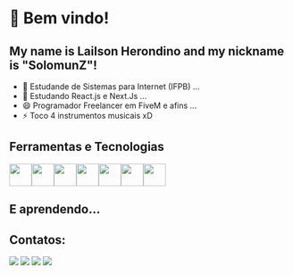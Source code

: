 # 👋 Bem vindo!

## My name is Lailson Herondino and my nickname is "SolomunZ"!

- 🔭 Estudande de Sistemas para Internet (IFPB) ...
- 🌱 Estudando React.js e Next.Js ...
- 😄 Programador Freelancer em FiveM e afins ...
- ⚡ Toco 4 instrumentos musicais xD

## Ferramentas e Tecnologias

<img loading="lazy" src="https://cdn.jsdelivr.net/gh/devicons/devicon@latest/icons/git/git-original.svg" width="40" height="40" /><img loading="lazy" src="https://cdn.jsdelivr.net/gh/devicons/devicon@latest/icons/html5/html5-original.svg" width="40" height="40" /><img loading="lazy" src="https://cdn.jsdelivr.net/gh/devicons/devicon@latest/icons/css3/css3-original.svg" width="40" height="40" /><img loading="lazy" src="https://cdn.jsdelivr.net/gh/devicons/devicon@latest/icons/javascript/javascript-original.svg" width="40" height="40" /><img loading="lazy" src="https://cdn.jsdelivr.net/gh/devicons/devicon@latest/icons/react/react-original.svg" width="40" height="40" /><img loading="lazy" src="https://cdn.jsdelivr.net/gh/devicons/devicon@latest/icons/python/python-original.svg" width="40" height="40" /><img loading="lazy" src="https://cdn.jsdelivr.net/gh/devicons/devicon@latest/icons/lua/lua-original.svg" width="40" height="40" />

## E aprendendo...

## Contatos:

<div>
<a href="https://www.youtube.com/#" target="_blank"><img loading="lazy" src="https://img.shields.io/badge/YouTube-FF0000?style=for-the-badge&logo=youtube&logoColor=white" target="_blank"></a>
<a href="https://instagram.com/nasx" target="_blank"><img loading="lazy" src="https://img.shields.io/badge/-Instagram-%23E4405F?style=for-the-badge&logo=instagram&logoColor=white" target="_blank"></a>
<a href = "mailto:contato@lailson.cloud"><img loading="lazy" src="https://img.shields.io/badge/Gmail-D14836?style=for-the-badge&logo=gmail&logoColor=white" target="_blank"></a>
<a href="https://www.linkedin.com/in/lailsonherondino" target="_blank"><img loading="lazy" src="https://img.shields.io/badge/-LinkedIn-%230077B5?style=for-the-badge&logo=linkedin&logoColor=white" target="_blank"></a>   
</div>

<!---
SolomunZ/SolomunZ is a ✨ special ✨ repository because its `README.md` (this file) appears on your GitHub profile.
You can click the Preview link to take a look at your changes.
--->
